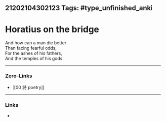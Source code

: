 21202104302123
Tags: #type_unfinished_anki 
---
# Horatius on the bridge

And how can a man die better<br>Than facing fearful odds,<br>For the ashes of his fathers,<br>And the temples of his gods.

---
### Zero-Links
- [[00 詩 poetry]]
---
### Links
-